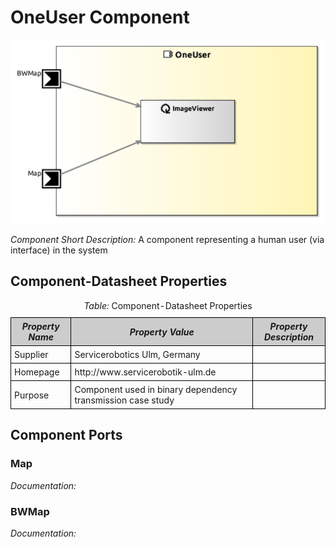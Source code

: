 <!--- This file is generated from the OneUser.componentDocumentation model --->
<!--- do not modify this file manually as it will by automatically overwritten by the code generator, modify the model instead and re-generate this file --->

# OneUser Component

<img src="model/OneUserComponentDefinition.jpg" alt="OneUser-ComponentImage" width="1000">

*Component Short Description:* A component representing a human user (via interface) in the system


## Component-Datasheet Properties

<table style="border-collapse:collapse;">
<caption><i>Table:</i> Component-Datasheet Properties</caption>
<tr style="background-color:#ccc;">
<th style="border:1px solid black; padding: 5px;"><i>Property Name</i></th>
<th style="border:1px solid black; padding: 5px;"><i>Property Value</i></th>
<th style="border:1px solid black; padding: 5px;"><i>Property Description</i></th>
</tr>
<tr>
<td style="border:1px solid black; padding: 5px;">Supplier</td>
<td style="border:1px solid black; padding: 5px;">Servicerobotics Ulm, Germany</td>
<td style="border:1px solid black; padding: 5px;"></td>
</tr>
<tr>
<td style="border:1px solid black; padding: 5px;">Homepage</td>
<td style="border:1px solid black; padding: 5px;">http://www.servicerobotik-ulm.de</td>
<td style="border:1px solid black; padding: 5px;"></td>
</tr>
<tr>
<td style="border:1px solid black; padding: 5px;">Purpose</td>
<td style="border:1px solid black; padding: 5px;">Component used in binary dependency transmission case study</td>
<td style="border:1px solid black; padding: 5px;"></td>
</tr>
</table>

## Component Ports

### Map

*Documentation:*


### BWMap

*Documentation:*




